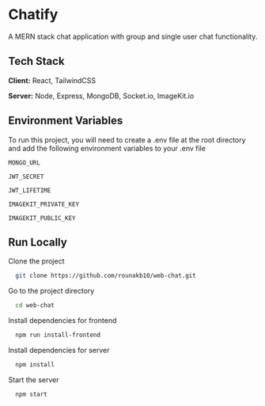 
# Chatify

A MERN stack chat application with group and single user chat functionality.



## Tech Stack

**Client:** React, TailwindCSS

**Server:** Node, Express, MongoDB, Socket.io, ImageKit.io


## Environment Variables

To run this project, you will need to create a .env file at the root directory and add the following environment variables to your .env file

`MONGO_URL`

`JWT_SECRET`

`JWT_LIFETIME`

`IMAGEKIT_PRIVATE_KEY`

`IMAGEKIT_PUBLIC_KEY`


## Run Locally

Clone the project

```bash
  git clone https://github.com/rounakb10/web-chat.git
```

Go to the project directory

```bash
  cd web-chat
```

Install dependencies for frontend

```bash
  npm run install-frontend
```

Install dependencies for server

```bash
  npm install
```

Start the server

```bash
  npm start
```

